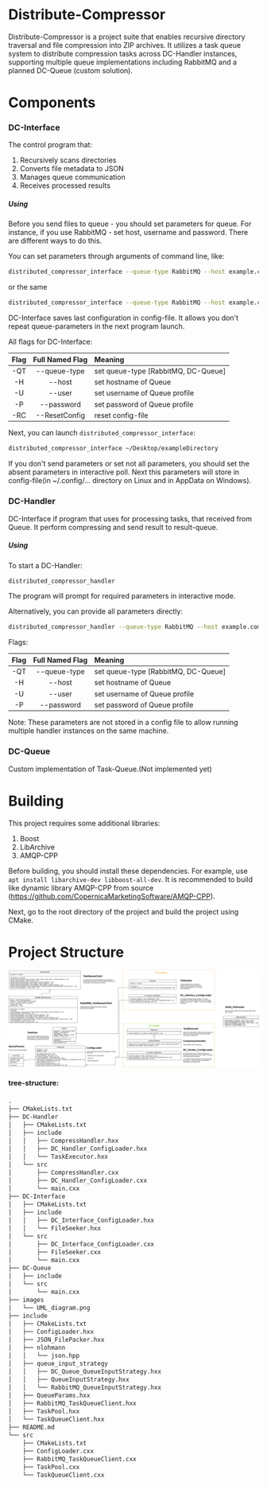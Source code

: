 # Distribute-Compressor

Distribute-Compressor is a project suite that enables recursive directory traversal and file compression into ZIP archives. It utilizes a task queue system to distribute compression tasks across DC-Handler instances, supporting multiple queue implementations including RabbitMQ and a planned DC-Queue (custom solution).

# Components

### DC-Interface

The control program that:
1. Recursively scans directories
2. Converts file metadata to JSON
3. Manages queue communication
4. Receives processed results

##### Using

Before you send files to queue - you should set parameters for queue. For instance, if you use RabbitMQ - set host, username and password. There are different ways to do this.

You can set parameters through arguments of command line, like:

``` bash
distributed_compressor_interface --queue-type RabbitMQ --host example.com --user admin --password admin
```

or the same

``` bash
distributed_compressor_interface --queue-type RabbitMQ --host example.com --user admin --password admin
```

DC-Interface saves last configuration in config-file. It allows you don\'t repeat queue-parameters in the next program launch.

All flags for DC-Interface:

| Flag | Full Named Flag | Meaning                            |
|:---: |:---------------:| :----------------------------------|
| -QT  | --queue-type    | set queue-type [RabbitMQ, DC-Queue]|
| -H   | --host          | set hostname of Queue              |
| -U   | --user          | set username of Queue profile      |
| -P   | --password      | set password of Queue profile      |
| -RC  | --ResetConfig   | reset config-file                  |

Next, you can launch `distributed_compressor_interface`:

``` bash
distributed_compressor_interface ~/Desktop/exampleDirectory
```

If you don\'t send parameters or set not all parameters, you should set the absent parameters in interactive poll. Next this parameters will store in config-file(in ~/.config/... directory on Linux and in AppData on Windows).

### DC-Handler

DC-Interface if program that uses for processing tasks, that received from Queue. It perform compressing and send result to result-queue.

##### Using

To start a DC-Handler:

``` bash
distributed_compressor_handler
```

The program will prompt for required parameters in interactive mode.

Alternatively, you can provide all parameters directly:

``` bash
distributed_compressor_handler --queue-type RabbitMQ --host example.com --user admin --password admin
```

Flags:

| Flag | Full Named Flag | Meaning                            |
|:---: |:---------------:| :----------------------------------|
| -QT  | --queue-type    | set queue-type [RabbitMQ, DC-Queue]|
| -H   | --host          | set hostname of Queue              |
| -U   | --user          | set username of Queue profile      |
| -P   | --password      | set password of Queue profile      |

Note: These parameters are not stored in a config file to allow running multiple handler instances on the same machine.

### DC-Queue

Custom implementation of Task-Queue.(Not implemented yet)

# Building

This project requires some additional libraries:

1. Boost
2. LibArchive
3. AMQP-CPP

Before building, you should install these dependencies. For example, use `apt install libarchive-dev libboost-all-dev`. It is recommended to build like dynamic library AMQP-CPP from source (https://github.com/CopernicaMarketingSoftware/AMQP-CPP).

Next, go to the root directory of the project and build the project using CMake.

# Project Structure
![UML](images/UML_diagram.png)

#### tree-structure:

```
.
├── CMakeLists.txt
├── DC-Handler
│   ├── CMakeLists.txt
│   ├── include
│   │   ├── CompressHandler.hxx
│   │   ├── DC_Handler_ConfigLoader.hxx
│   │   └── TaskExecutor.hxx
│   └── src
│       ├── CompressHandler.cxx
│       ├── DC_Handler_ConfigLoader.cxx
│       └── main.cxx
├── DC-Interface
│   ├── CMakeLists.txt
│   ├── include
│   │   ├── DC_Interface_ConfigLoader.hxx
│   │   └── FileSeeker.hxx
│   └── src
│       ├── DC_Interface_ConfigLoader.cxx
│       ├── FileSeeker.cxx
│       └── main.cxx
├── DC-Queue
│   ├── include
│   └── src
│       └── main.cxx
├── images
│   └── UML_diagram.png
├── include
│   ├── CMakeLists.txt
│   ├── ConfigLoader.hxx
│   ├── JSON_FilePacker.hxx
│   ├── nlohmann
│   │   └── json.hpp
│   ├── queue_input_strategy
│   │   ├── DC_Queue_QueueInputStrategy.hxx
│   │   ├── QueueInputStrategy.hxx
│   │   └── RabbitMQ_QueueInputStrategy.hxx
│   ├── QueueParams.hxx
│   ├── RabbitMQ_TaskQueueClient.hxx
│   ├── TaskPool.hxx
│   └── TaskQueueClient.hxx
├── README.md
└── src
    ├── CMakeLists.txt
    ├── ConfigLoader.cxx
    ├── RabbitMQ_TaskQueueClient.cxx
    ├── TaskPool.cxx
    └── TaskQueueClient.cxx
```
